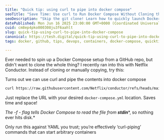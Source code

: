 ```yaml
---
title: "Quick tip: using curl to pipe into docker compose"
seoTitle: "Save Time: Use curl to Run Docker Compose Without Cloning the Repo"
seoDescription: "Skip the git clone! Learn how to quickly launch Docker Compose environments from a GitHub repo using curl—no local copy needed. Ideal for quick testing,"
datePublished: Mon Jun 16 2025 23:00:00 GMT+0000 (Coordinated Universal Time)
cuid: cm8ep4pko000308ju3f6aahlt
slug: quick-tip-using-curl-to-pipe-into-docker-compose
canonical: https://tesh.digital/quick-tip-using-curl-to-pipe-into-docker-compose
tags: docker, github, tips, devops, containers, docker-compose, quicktips

---
```


Ever needed to spin up a Docker Compose setup from a GitHub repo, but didn't want to clone the whole thing? I recently ran into this with Netflix Conductor. Instead of cloning or manually copying, try this:

Turns out we can use curl and pipe the contents into docker compose

```bash
curl https://raw.githubusercontent.com/Netflix/conductor/refs/heads/main/docker/docker-compose-postgres.yaml | docker compose -f - up -d
```

Just replace the URL with your desired `docker-compose.yml` location. Saves time and space!

*The -f - flag tells Docker Compose to read the file from* ***stdin****, so nothing ever hits disk.*

Only run this against YAML you trust; you’re effectively ‘curl-piping’ commands that can start arbitrary containers